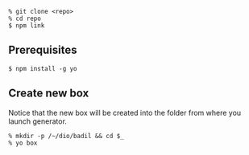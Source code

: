     % git clone <repo>
    % cd repo
    $ npm link

## Prerequisites

    $ npm install -g yo

## Create new box

Notice that the new box will be created into the folder from where you launch generator.

    % mkdir -p /~/dio/badil && cd $_
    % yo box